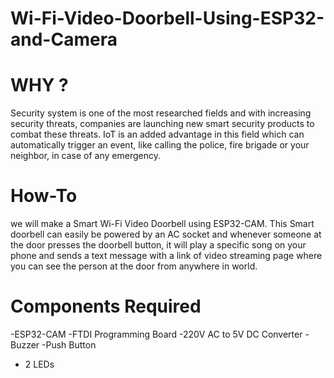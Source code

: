 # Wi-Fi-Video-Doorbell-Using-ESP32-and-Camera

# WHY ?
Security system is one of the most researched fields and with increasing security threats, companies are launching new smart security products to combat these threats. IoT is an added advantage in this field which can automatically trigger an event, like calling the police, fire brigade or your neighbor, in case of any emergency.

# How-To 
we will make a Smart Wi-Fi Video Doorbell using ESP32-CAM. This Smart doorbell can easily be powered by an AC socket and whenever someone at the door presses the doorbell button, it will play a specific song on your phone and sends a text message with a link of video streaming page where you can see the person at the door from anywhere in world.

# Components Required
-ESP32-CAM
-FTDI Programming Board
-220V AC to 5V DC Converter
-Buzzer
-Push Button
- 2 LEDs
